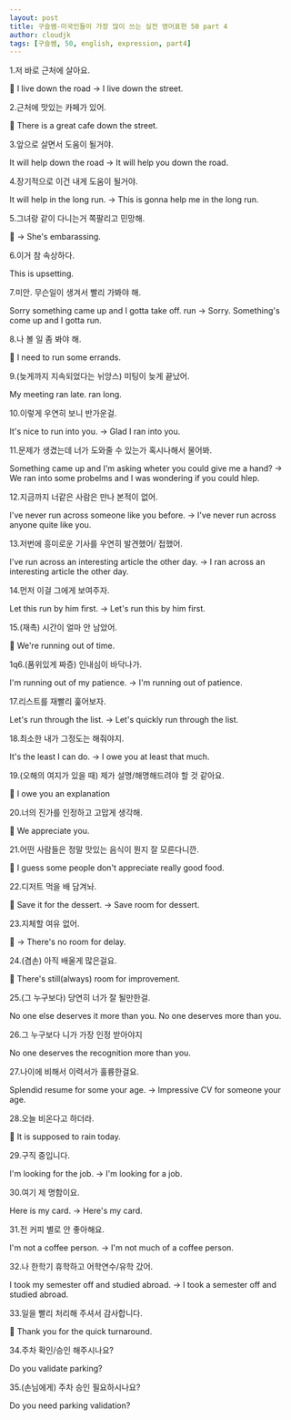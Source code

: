 ```yaml
---
layout: post
title: 구슬쌤-미국인들이 가장 많이 쓰는 실전 영어표현 50 part 4
author: cloudjk
tags: [구슬쌤, 50, english, expression, part4]
---
```


1.저 바로 근처에 살아요.

👻 I live down the road -> I live down the street.

2.근처에 맛있는 카페가 있어.

👻 There is a great cafe down the street.

3.앞으로 살면서 도움이 될거야.

It will help down the road -> It will help you down the road.

4.장기적으로 이건 내게 도움이 될거야.

It will help in the long run. -> This is gonna help me in the long run.

5.그녀랑 같이 다니는거 쪽팔리고 민망해.

👻 -> She's embarassing.

6.이거 참 속상하다.

This is upsetting.

7.미안. 무슨일이 생겨서 빨리 가봐야 해.

Sorry something came up and I gotta take off. run -> Sorry. Something's come up and I gotta run.

8.나 볼 일 좀 봐야 해.

👻 I need to run some errands.

9.(늦게까지 지속되었다는 뉘앙스) 미팅이 늦게 끝났어.

My meeting ran late. ran long.

10.이렇게 우연히 보니 반가운걸.

It's nice to run into you. -> Glad I ran into you.

11.문제가 생겼는데 너가 도와줄 수 있는가 혹시나해서 물어봐.

Something came up and I'm asking wheter you could give me a hand? -> We ran into some probelms and I was wondering if you could hlep.

12.지금까지 너같은 사람은 만나 본적이 없어.

I've never run across someone like you before. -> I've never run across anyone quite like you.

13.저번에 흥미로운 기사를 우연히 발견했어/ 접했어.

I've run across an interesting article the other day. -> I ran across an interesting article the other day.

14.먼저 이걸 그에게 보여주자.

Let this run by him first. -> Let's run this by him first.

15.(재촉) 시간이 얼마 안 남았어.

👻 We're running out of time.

1q6.(품위있게 짜증) 인내심이 바닥나가.

I'm running out of my patience. -> I'm running out of patience.

17.리스트를 재빨리 훑어보자.

Let's run through the list. -> Let's quickly run through the list.

18.최소한 내가 그정도는 해줘야지.

It's the least I can do. -> I owe you at least that much.

19.(오해의 여지가 있을 때) 제가 설명/해명해드려야 할 것 같아요.

👻 I owe you an explanation

20.너의 진가를 인정하고 고맙게 생각해.

👻 We appreciate you.

21.어떤 사람들은 정말 맛있는 음식이 뭔지 잘 모른다니깐.

👻 I guess some people don't appreciate really good food.

22.디저트 먹을 배 담겨놔.

👻 Save it for the dessert. -> Save room for dessert.

23.지체할 여유 없어.

👻 -> There's no room for delay.

24.(겸손) 아직 배울게 많은걸요.

👻 There's still(always) room for improvement.

25.(그 누구보다) 당연히 너가 잘 될만한걸.

No one else deserves it more than you. No one deserves more than you.

26.그 누구보다 니가 가장 인정 받아야지

No one deserves the recognition more than you.

27.나이에 비해서 이력서가 훌륭한걸요.

Splendid resume for some your age. -> Impressive CV for someone your age.

28.오늘 비온다고 하더라.

👻 It is supposed to rain today.

29.구직 중입니다.

I'm looking for the job. -> I'm looking for a job.

30.여기 제 명함이요.

Here is my card. -> Here's my card.

31.전 커피 별로 안 좋아해요.

I'm not a coffee person. -> I'm not much of a coffee person.

32.나 한학기 휴학하고 어학연수/유학 갔어.

I took my semester off and studied abroad. -> I took a semester off and studied abroad.

33.일을 빨리 처리해 주셔서 감사합니다.

👻 Thank you for the quick turnaround.

34.주차 확인/승인 해주시나요?

Do you validate parking?

35.(손님에게) 주차 승인 필요하시나요?

Do you need parking validation?
